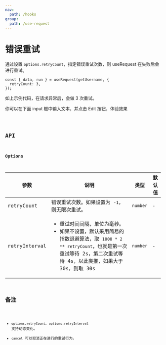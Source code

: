 ```yaml
---
nav:
  path: /hooks
group:
  path: /use-request
---
```


# 错误重试

通过设置 `options.retryCount`，指定错误重试次数，则 useRequest 在失败后会进行重试。

```tsx | pure
const { data, run } = useRequest(getUsername, {
  retryCount: 3,
});
```

如上示例代码，在请求异常后，会做 3 次重试。

你可以在下面 input 框中输入文本，并点击 Edit 按钮，体验效果

<code src="./demo/retry.tsx" />

## API

### Options

| 参数          | 说明                                                                                                                                                                                                    | 类型     | 默认值 |
| ------------- | ------------------------------------------------------------------------------------------------------------------------------------------------------------------------------------------------------- | -------- | ------ |
| retryCount    | 错误重试次数。如果设置为 `-1`，则无限次重试。                                                                                                                                                           | `number` | -      |
| retryInterval | <ul><li>重试时间间隔，单位为毫秒。</li><li>如果不设置，默认采用简易的指数退避算法，取 `1000 * 2 ** retryCount`，也就是第一次重试等待 2s，第二次重试等待 4s，以此类推，如果大于 30s，则取 30s </li></ul> | `number` | -      |

## 备注

- `options.retryCount`、`options.retryInterval` 支持动态变化。
- `cancel` 可以取消正在进行的重试行为。
